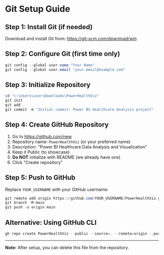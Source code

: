 # Git Setup Guide

## Step 1: Install Git (if needed)
Download and install Git from: https://git-scm.com/download/win

## Step 2: Configure Git (first time only)
```powershell
git config --global user.name "Your Name"
git config --global user.email "your.email@example.com"
```

## Step 3: Initialize Repository
```powershell
cd "c:\Users\user\Downloads\PowerHealthViz"
git init
git add .
git commit -m "Initial commit: Power BI Healthcare Analysis project"
```

## Step 4: Create GitHub Repository
1. Go to https://github.com/new
2. Repository name: `PowerHealthViz` (or your preferred name)
3. Description: "Power BI Healthcare Data Analysis and Visualization"
4. Keep it Public (to showcase)
5. **Do NOT** initialize with README (we already have one)
6. Click "Create repository"

## Step 5: Push to GitHub
Replace `YOUR_USERNAME` with your GitHub username:

```powershell
git remote add origin https://github.com/YOUR_USERNAME/PowerHealthViz.git
git branch -M main
git push -u origin main
```

## Alternative: Using GitHub CLI
```powershell
gh repo create PowerHealthViz --public --source=. --remote=origin --push
```

---
**Note:** After setup, you can delete this file from the repository.
